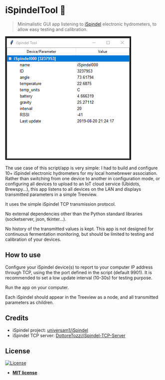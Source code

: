 # iSpindelTool 🍺

> Minimalistic GUI app listening to [iSpindel](https://github.com/universam1/iSpindel) electronic hydrometers, to allow easy testing and calibration.

![Screenshot](https://raw.githubusercontent.com/plut0nium/iSpindelTool/master/doc/Screenshot_2019-08-20_212508.png)

The use case of this script/app is very simple: I had to build and configure 10+ iSpindel electronic hydrometers for my local homebrewer association.
Rather than switching from one device to another in configuration mode, or configuring all devices to upload to an IoT cloud service (Ubidots, Brewspy...),
this app listens to all devices on the LAN and displays transmitted parameters in a simple Treeview.

It uses the simple iSpindel TCP transmission protocol.

No external dependencies other than the Python standard libraries (socketserver, json, tkinter...).

No history of the transmitted values is kept.
This app is not designed for continuous fermentation monitoring, but should be limited to testing and calibration of your devices.

## How to use

Configure your iSpindel device(s) to report to your computer IP address through TCP, using the the port defined in the script (default 9901).
It is recommended to set a low update interval (10-30s) for testing purpose.

Run the app on your computer.

Each iSpindel should appear in the Treeview as a node, and all transmitted parameters as children.

## Credits

* iSpindel project: [universam1/iSpindel](https://github.com/universam1/iSpindel)
* iSpindel TCP server: [DottoreTozzi/iSpindel-TCP-Server](https://github.com/DottoreTozzi/iSpindel-TCP-Server)

## License

[![License](http://img.shields.io/:license-mit-blue.svg?style=flat-square)](http://badges.mit-license.org)

- **[MIT license](http://opensource.org/licenses/mit-license.php)**

